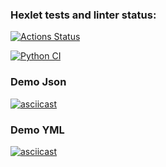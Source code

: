 ### Hexlet tests and linter status:
[![Actions Status](https://github.com/Alnoroid/python-project-50/actions/workflows/hexlet-check.yml/badge.svg)](https://github.com/Alnoroid/python-project-50/actions)

[![Python CI](https://github.com/Alnoroid/python-project-50/actions/workflows/pyci.yml/badge.svg)](https://github.com/Alnoroid/python-project-50/actions/workflows/pyci.yml)

### Demo Json

[![asciicast](https://asciinema.org/a/pPeak7HjEzw0GXsjqFIt3WFEH.svg)](https://asciinema.org/a/pPeak7HjEzw0GXsjqFIt3WFEH)

### Demo YML

[![asciicast](https://asciinema.org/a/H2SlM8lEmDgI8nxF3q7cqhOPh.svg)](https://asciinema.org/a/H2SlM8lEmDgI8nxF3q7cqhOPh)